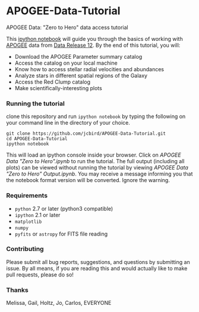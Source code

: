 # APOGEE-Data-Tutorial
APOGEE Data: "Zero to Hero" data access tutorial

This [ipython notebook](https://ipython.org/ipython-doc/3/notebook/notebook.html) will guide you through the basics of working with [APOGEE](https://www.sdss3.org/surveys/apogee.php) data from [Data Release 12](http://www.sdss.org/dr12/irspec/).
By the end of this tutorial, you will:
 - Download the APOGEE Parameter summary catalog
 - Access the catalog on your local machine
 - Know how to access stellar radial velocities and abundances
 - Analyze stars in different spatial regions of the Galaxy
 - Access the Red Clump catalog
 - Make scientifically-interesting plots

### Running the tutorial
clone this repository and run `ipython notebook` by typing the following on your command line in the directory of your choice.

```
git clone https://github.com/jcbird/APOGEE-Data-Tutorial.git
cd APOGEE-Data-Tutorial
ipython notebook
```

This will load an ipython console inside your browser. Click on *APOGEE Data "Zero to Hero".ipynb* to run the tutorial. The full output (including all plots) can be viewed without running the tutorial by viewing *APOGEE Data "Zero to Hero" Output.ipynb*. You may receive a message informing you that the notebook format version will be converted. Ignore the warning.

### Requirements
- `python`  2.7 or later (python3 compatible)
- `ipython` 2.1 or later 
- `matplotlib`
- `numpy`
- `pyfits` or `astropy` for FITS file reading

### Contributing

Please submit all bug reports, suggestions, and questions by submitting an issue.
By all means, if you are reading this and would actually like to make pull requests, please do so!
### Thanks
Melissa, Gail, Holtz, Jo, Carlos, EVERYONE

